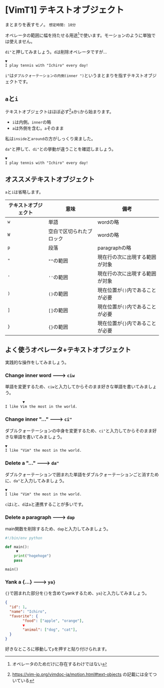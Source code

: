 # [VimT1] テキストオブジェクト

まとまりを表すモノ。 `想定時間: 10分`

オペレータの範囲に幅を持たせる用途[^2]で使います。モーションのように単独では使えません。

`di"`と押してみましょう。`d`は削除オペレータですが...

```txt
▼
I play tennis with "Ichiro" every day!
```

`i"`は`ダブルクォーテーションの内側(inner ")`というまとまりを指すテキストオブジェクトです。

[^2]: オペレータのためだけに存在するわけではない


`a`と`i`
--------

テキストオブジェクトはほぼ必ず[^1]`a`か`i`から始まります。

* `i`は内側。`inner`の略
* `a`は外側を含む。`a`そのまま

私は`inside`と`around`の方がしっくり来ました。

`da"`と押して、`di"`との挙動が違うことを確認しましょう。

```txt
▼
I play tennis with "Ichiro" every day!
```

[^1]: https://vim-jp.org/vimdoc-ja/motion.html#text-objects の記載には全てついている


オススメテキストオブジェクト
----------------------------

`a`と`i`は省略します。

| テキストオブジェクト |           意味           |               備考               |
| -------------------- | ------------------------ | -------------------------------- |
| `w`                  | 単語                     | wordの略                         |
| `W`                  | 空白で区切られたブロック | wordの略                         |
| `p`                  | 段落                     | paragraphの略                    |
| `"`                  | `""`の範囲               | 現在行の次に出現する範囲が対象   |
| `'`                  | `''`の範囲               | 現在行の次に出現する範囲が対象   |
| `)`                  | `()`の範囲               | 現在位置が`()`内であることが必要 |
| `]`                  | `[]`の範囲               | 現在位置が`()`内であることが必要 |
| `}`                  | `{}`の範囲               | 現在位置が`{}`内であることが必要 |


よく使うオペレータ+テキストオブジェクト
---------------------------------------

実践的な操作をしてみましょう。

### Change inner word ---> `ciw`

単語を変更するため、`ciw`と入力してからそのまま好きな単語を書いてみましょう。

```txt
        ▼
I like Vim the most in the world.
```

### Change inner "..." ---> `ci"`

ダブルクォーテーションの中身を変更するため、`ci"`と入力してからそのまま好きな単語を書いてみましょう。

```txt
▼
I like "Vim" the most in the world.
```

### Delete a "..." ---> `da"`

ダブルクォーテーションで囲まれた単語をダブルクォーテーションごと消すために、`da"`と入力してみましょう。

```txt
▼
I like "Vim" the most in the world.
```

`c`は`i`と、`d`は`a`と連携することが多いです。

### Delete a paragraph ---> `dap`

main関数を削除するため、`dap`と入力してみましょう。

```python
#!/bin/env python

def main():
     ▼
    print("hogehoge")
    pass

main()
```

### Yank a {...} ---> `ya}`

`{}`で囲まれた部分を`{}`を含めてyankするため、`ya}`と入力してみましょう。

```json
{
  "id": 1,
  "name": "Ichiro",
  "favorite": {
        "food": ["apple", "orange"],
        ▼
        "animal": ["dog", "cat"],
  }
}
```

好きなところに移動して`p`を押すと貼り付けられます。
